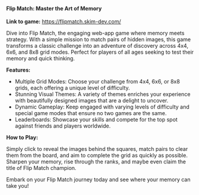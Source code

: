 #### **Flip Match: Master the Art of Memory**

**Link to game:** https://flipmatch.skim-dev.com/

Dive into Flip Match, the engaging web-app game where memory meets strategy. With a simple mission to match pairs of hidden images, this game transforms a classic challenge into an adventure of discovery across 4x4, 6x6, and 8x8 grid modes. Perfect for players of all ages seeking to test their memory and quick thinking.

**Features:**

- Multiple Grid Modes: Choose your challenge from 4x4, 6x6, or 8x8 grids, each offering a unique level of difficulty.
- Stunning Visual Themes: A variety of themes enriches your experience with beautifully designed images that are a delight to uncover.
- Dynamic Gameplay: Keep engaged with varying levels of difficulty and special game modes that ensure no two games are the same.
- Leaderboards: Showcase your skills and compete for the top spot against friends and players worldwide.

**How to Play:**

Simply click to reveal the images behind the squares, match pairs to clear them from the board, and aim to complete the grid as quickly as possible. Sharpen your memory, rise through the ranks, and maybe even claim the title of Flip Match champion.

Embark on your Flip Match journey today and see where your memory can take you!
